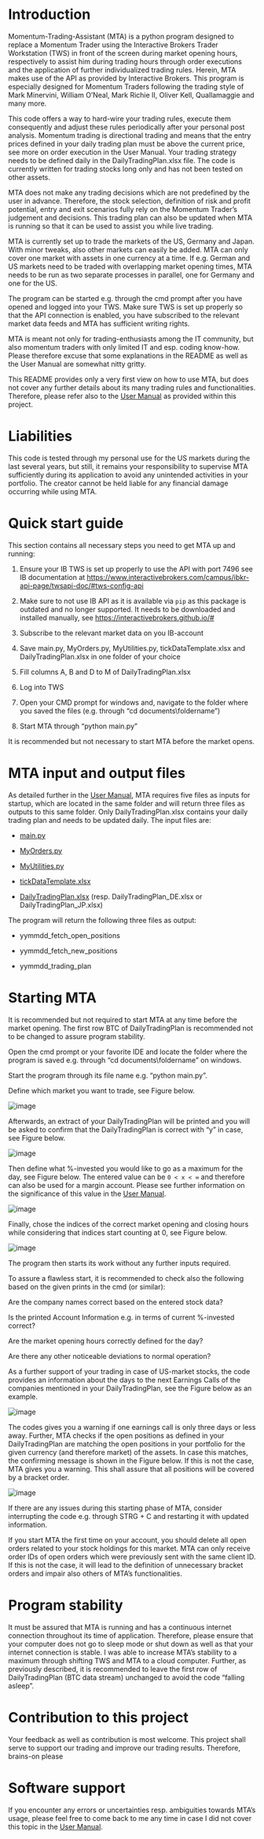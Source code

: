 # Introduction

Momentum-Trading-Assistant (MTA) is a python program designed to replace a Momentum Trader using the Interactive Brokers Trader Workstation (TWS) in front of the screen during market opening hours, respectively to assist him during trading hours through order executions and the application of further individualized trading rules. Herein, MTA makes use of the API as provided by Interactive Brokers. This program is especially designed for Momentum Traders following the trading style of Mark Minervini, William O’Neal, Mark Richie II, Oliver Kell, Quallamaggie and many more.

This code offers a way to hard-wire your trading rules, execute them consequently and adjust these rules periodically after your personal post analysis. Momentum trading is directional trading and means that the entry prices defined in your daily trading plan must be above the current price, see more on order execution in the User Manual. Your trading strategy needs to be defined daily in the DailyTradingPlan.xlsx file. The code is currently written for trading stocks long only and has not been tested on other assets.

MTA does not make any trading decisions which are not predefined by the user in advance. Therefore, the stock selection, definition of risk and profit potential, entry and exit scenarios fully rely on the Momentum Trader’s judgement and decisions. This trading plan can also be updated when MTA is running so that it can be used to assist you while live trading.

MTA is currently set up to trade the markets of the US, Germany and Japan. With minor tweaks, also other markets can easily be added. MTA can only cover one market with assets in one currency at a time. If e.g. German and US markets need to be traded with overlapping market opening times, MTA needs to be run as two separate processes in parallel, one for Germany and one for the US.

The program can be started e.g. through the cmd prompt after you have opened and logged into your TWS. Make sure TWS is set up properly so that the API connection is enabled, you have subscribed to the relevant market data feeds and MTA has sufficient writing rights.

MTA is meant not only for trading-enthusiasts among the IT community, but also momentum traders with only limited IT and esp. coding know-how. Please therefore excuse that some explanations in the README as well as the User Manual are somewhat nitty gritty.

This README provides only a very first view on how to use MTA, but does not cover any further details about its many trading rules and functionalities. Therefore, please refer also to the [User Manual](/User-Manual_Momentum-Trading-Assistant.pdf) as provided within this project.

# Liabilities

This code is tested through my personal use for the US markets during the last several years, but still, it remains your responsibility to supervise MTA sufficiently during its application to avoid any unintended activities in your portfolio. The creator cannot be held liable for any financial damage occurring while using MTA.

# Quick start guide

This section contains all necessary steps you need to get MTA up and running:

  1) Ensure your IB TWS is set up properly to use the API with port 7496 see IB documentation at https://www.interactivebrokers.com/campus/ibkr-api-page/twsapi-doc/#tws-config-api

  2) Make sure to not use IB API as it is available via `pip` as this package is outdated and no longer supported. It needs to be downloaded and installed manually, see https://interactivebrokers.github.io/#

  3) Subscribe to the relevant market data on you IB-account

  4) Save main.py, MyOrders.py, MyUtilities.py, tickDataTemplate.xlsx and DailyTradingPlan.xlsx in one folder of your choice

  5) Fill columns A, B and D to M of DailyTradingPlan.xlsx

  6) Log into TWS

  7) Open your CMD prompt for windows and, navigate to the folder where you saved the files (e.g. through “cd documents\foldername”)

  8) Start MTA through “python main.py”



It is recommended but not necessary to start MTA before the market opens.

# MTA input and output files

As detailed further in the [User Manual](/User-Manual_Momentum-Trading-Assistant.pdf), MTA requires five files as inputs for startup, which are located in the same folder and will return three files as outputs to this same folder. Only DailyTradingPlan.xlsx  contains your daily trading plan and needs to be updated daily. The input files are:

  - [main.py](/main.py)

  - [MyOrders.py](/MyOrders.py)

  - [MyUtilities.py](/MyUtilities.py)

  - [tickDataTemplate.xlsx](/tickDataTemplate.xlsx)

  - [DailyTradingPlan.xlsx](/DailyTradingPlan.xlsx) (resp. DailyTradingPlan_DE.xlsx or DailyTradingPlan_JP.xlsx)



The program will return the following three files as output:

  - yymmdd_fetch_open_positions

  - yymmdd_fetch_new_positions

  - yymmdd_trading_plan



# Starting MTA

It is recommended but not required to start MTA at any time before the market opening. The first row BTC of DailyTradingPlan is recommended not to be changed to assure program stability.

Open the cmd prompt or your favorite IDE and locate the folder where the program is saved e.g. through “cd documents\foldername” on windows.

Start the program through its file name e.g. “python main.py”.

Define which market you want to trade, see Figure below.

![image](https://github.com/user-attachments/assets/21979062-77f8-4c37-aba3-d7f66b572dfd)

Afterwards, an extract of your DailyTradingPlan will be printed and you will be asked to confirm that the DailyTradingPlan is correct with “y” in case, see Figure below.

![image](https://github.com/user-attachments/assets/19f69046-0b10-4c92-8550-698aefe654b2)

Then define what %-invested you would like to go as a maximum for the day, see Figure below. The entered value can be `0 < x < ∞` and therefore can also be used for a margin account. Please see further information on the significance of this value in the [User Manual](/User-Manual_Momentum-Trading-Assistant.pdf).

![image](https://github.com/user-attachments/assets/c4df87a1-9e76-447d-a6b2-5dda474f04d4)

Finally, chose the indices of the correct market opening and closing hours while considering that indices start counting at 0, see Figure below.

![image](https://github.com/user-attachments/assets/cbeb0642-a38d-4576-b9f1-1e70f4eb9f50)



The program then starts its work without any further inputs required.



To assure a flawless start, it is recommended to check also the following based on the given prints in the cmd (or similar):



Are the company names correct based on the entered stock data?

Is the printed Account Information e.g. in terms of current %-invested correct?

Are the market opening hours correctly defined for the day?

Are there any other noticeable deviations to normal operation?



As a further support of your trading in case of US-market stocks, the code provides an information about the days to the next Earnings Calls of the companies mentioned in your DailyTradingPlan, see the Figure below as an example.

![image](https://github.com/user-attachments/assets/5ef1cd22-fc86-4c4f-9827-766c69a83853)

The codes gives you a warning if one earnings call is only three days or less away. Further, MTA checks if the open positions as defined in your DailyTradingPlan are matching the open positions in your portfolio for the given currency (and therefore market) of the assets. In case this matches, the confirming message is shown in the Figure below. If this is not the case, MTA gives you a warning. This shall assure that all positions will be covered by a bracket order.

![image](https://github.com/user-attachments/assets/0dea2da4-7c56-4b98-8372-3beb185b255b)

If there are any issues during this starting phase of MTA, consider interrupting the code e.g. through STRG + C and restarting it with updated information.



If you start MTA the first time on your account, you should delete all open orders related to your stock holdings for this market. MTA can only receive order IDs of open orders which were previously sent with the same client ID. If this is not the case, it will lead to the definition of unnecessary bracket orders and impair also others of MTA’s functionalities.

# Program stability

It must be assured that MTA is running and has a continuous internet connection throughout its time of application. Therefore, please ensure that your computer does not go to sleep mode or shut down as well as that your internet connection is stable. I was able to increase MTA’s stability to a maximum through shifting TWS and MTA to a cloud computer. Further, as previously described, it is recommended to leave the first row of DailyTradingPlan (BTC data stream) unchanged to avoid the code “falling asleep”.

# Contribution to this project

Your feedback as well as contribution is most welcome. This project shall serve to support our trading and improve our trading results. Therefore, brains-on please 

# Software support

If you encounter any errors or uncertainties resp. ambiguities towards MTA’s usage, please feel free to come back to me any time in case I did not cover this topic in the [User Manual](/User-Manual_Momentum-Trading-Assistant.pdf).

